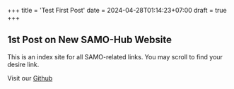 +++
title = 'Test First Post'
date = 2024-04-28T01:14:23+07:00
draft = true
+++

## 1st Post on New SAMO-Hub Website

This is an index site for all SAMO-related links. 
You may scroll to find your desire link.

Visit our [Github](https://github.com/MD-KKU-SAMO)